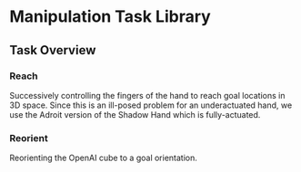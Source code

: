 # Manipulation Task Library

## Task Overview

### Reach

Successively controlling the fingers of the hand to reach goal locations in 3D space. Since this is an ill-posed problem for an underactuated hand, we use the Adroit version of the Shadow Hand which is fully-actuated.

### Reorient

Reorienting the OpenAI cube to a goal orientation.
